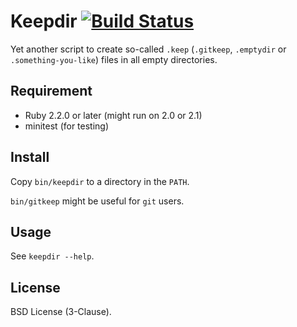 # Keepdir [![Build Status](https://travis-ci.org/leque/keepdir.svg?branch=master)](https://travis-ci.org/leque/keepdir)

Yet another script to create so-called `.keep` (`.gitkeep`, `.emptydir` or
`.something-you-like`) files in all empty directories.

## Requirement

* Ruby 2.2.0 or later (might run on 2.0 or 2.1)
* minitest (for testing)

## Install

Copy `bin/keepdir` to a directory in the `PATH`.

`bin/gitkeep` might be useful for `git` users.

## Usage

See `keepdir --help`.

## License

BSD License (3-Clause).

